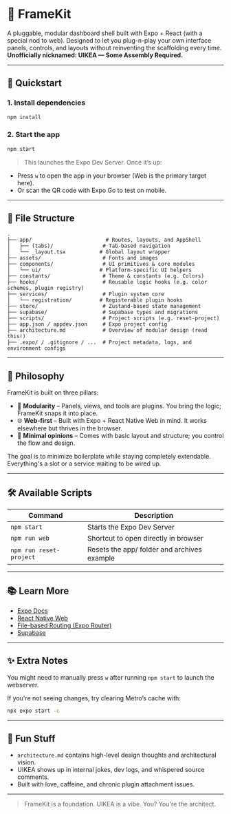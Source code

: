 # 🧩 FrameKit

A pluggable, modular dashboard shell built with Expo + React (with a special nod to web). Designed to let you plug-n-play your own interface panels, controls, and layouts without reinventing the scaffolding every time. **Unofficially nicknamed: UIKEA — Some Assembly Required.**

---

## 🚀 Quickstart

### 1. Install dependencies

```bash
npm install
```

### 2. Start the app

```bash
npm start
```

> This launches the Expo Dev Server. Once it’s up:

- Press `w` to open the app in your browser (Web is the primary target here).
- Or scan the QR code with Expo Go to test on mobile.

---

## 📁 File Structure

```
.
├── app/                        # Routes, layouts, and AppShell
│   ├── (tabs)/                # Tab-based navigation
│   └── _layout.tsx           # Global layout wrapper
├── assets/                    # Fonts and images
├── components/                # UI primitives & core modules
│   └── ui/                   # Platform-specific UI helpers
├── constants/                 # Theme & constants (e.g. Colors)
├── hooks/                     # Reusable logic hooks (e.g. color schemes, plugin registry)
├── services/                  # Plugin system core
│   └── registration/         # Registerable plugin hooks
├── store/                     # Zustand-based state management
├── supabase/                  # Supabase types and migrations
├── scripts/                   # Project scripts (e.g. reset-project)
├── app.json / appdev.json     # Expo project config
├── architecture.md            # Overview of modular design (read this!)
├── .expo/ / .gitignore / ...  # Project metadata, logs, and environment configs

```

---

## 🧠 Philosophy

FrameKit is built on three pillars:

- 🧩 **Modularity** – Panels, views, and tools are plugins. You bring the logic; FrameKit snaps it into place.
- 🌐 **Web-first** – Built with Expo + React Native Web in mind. It works elsewhere but thrives in the browser.
- 💅 **Minimal opinions** – Comes with basic layout and structure; you control the flow and design.

The goal is to minimize boilerplate while staying completely extendable. Everything's a slot or a service waiting to be wired up.

---

## 🛠 Available Scripts

| Command               | Description                          |
|-----------------------|------------------------------------|
| `npm start`           | Starts the Expo Dev Server          |
| `npm run web`         | Shortcut to open directly in browser |
| `npm run reset-project` | Resets the app/ folder and archives example |

---

## 📚 Learn More

- [Expo Docs](https://docs.expo.dev/)
- [React Native Web](https://necolas.github.io/react-native-web/)
- [File-based Routing (Expo Router)](https://expo.github.io/router/docs)
- [Supabase](https://supabase.com/docs)

---

## ✨ Extra Notes

You might need to manually press `w` after running `npm start` to launch the webserver.

If you're not seeing changes, try clearing Metro’s cache with:

```bash
npx expo start -c
```

---

## 🧪 Fun Stuff

- `architecture.md` contains high-level design thoughts and architectural vision.
- UIKEA shows up in internal jokes, dev logs, and whispered source comments.
- Built with love, caffeine, and chronic plugin attachment issues.

---

> FrameKit is a foundation. UIKEA is a vibe. You? You're the architect.


